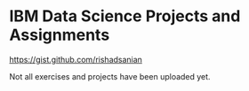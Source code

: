 # IBM Data Science Projects and Assignments 
https://gist.github.com/rishadsanian 


Not all exercises and projects have been uploaded yet.
